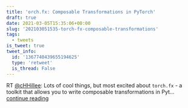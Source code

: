 ```yaml
---
title: 'orch.fx: Composable Transformations in PyTorch'
draft: true
date: 2021-03-05T15:35:06+00:00
slug: '202103051535-torch-fx-composable-transformations'
tags:
  - tweets
is_tweet: true
tweet_info:
  id: '1367740439655194625'
  type: 'retweet'
  is_thread: False
---
```




RT [@cHHillee](https://x.com/cHHillee): Lots of cool things, but most excited about `torch.fx` - a toolkit that allows you to write composable transformations in Pyt… [continue reading](https://x.com/sytelus/status/1367740439655194625)
